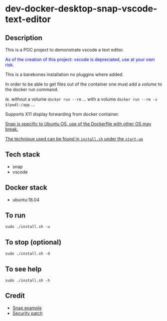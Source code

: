# dev-docker-desktop-snap-vscode-text-editor

## Description
This is a POC project to demonstrate vscode a text editor.

<p style="color: blue;">As of the creation of this project: vscode is depreciated, use at your own risk.</p>

This is a barebones installation no pluggins where added. 

In order to be able to get files out of the container one must add a *volume* to the docker run command.

ie.
without a volume
`docker run --rm` ...
with a volume
`docker run --rm -v $(pwd):/app` ...

Supports X11 display forwarding from docker container.

<u>Snap is specific to Ubuntu OS, use of the Dockerfile with other
OS may break.</u>

<u>The technique used can be found in <code>install.sh</code>
under the <code>start-up</code></u>

## Tech stack
- snap
- vscode

## Docker stack
- ubuntu:18.04

## To run
`sudo ./install.sh -u`

## To stop (optional)
`sudo ./install.sh -d`

## To see help
`sudo ./install.sh -h`

## Credit
- [Snap example](https://forum.snapcraft.io/t/install-snap-in-docker/20740)
- [Security patch](https://github.com/ogra1/snapd-docker/issues/9)